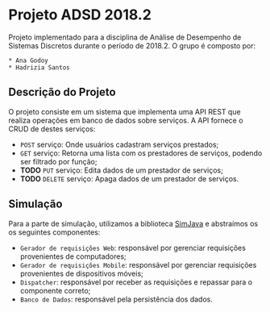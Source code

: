 # Projeto ADSD 2018.2
  
  Projeto implementado para a disciplina de Análise de Desempenho de Sistemas Discretos durante o período de 2018.2. O grupo é composto por:
  
    * Ana Godoy
    * Hadrizia Santos

## Descrição do Projeto

  O projeto consiste em um sistema que implementa uma API REST que realiza operações em banco de dados sobre serviços. A API fornece o CRUD de destes serviços:
  
   *  `POST` serviço: Onde usuários cadastram serviços prestados;
   *  `GET` serviço: Retorna uma lista com os prestadores de serviços, podendo ser filtrado por função;
   *  **TODO** `PUT` serviço: Edita dados de um prestador de serviços;
   *  **TODO** `DELETE` serviço: Apaga dados de um prestador de serviços.
  
## Simulação
  Para a parte de simulação, utilizamos a biblioteca [SimJava](http://www.icsa.inf.ed.ac.uk/research/groups/hase/simjava/guide/tutorial.html) e abstraímos os os seguintes componentes:
  
  * `Gerador de requisições Web`: responsável por gerenciar requisições provenientes de computadores;
  * `Gerador de requisições Mobile`: responsável por gerenciar requisições provenientes de dispositivos móveis;
  * `Dispatcher`: responsável por receber as requisições e repassar para o componente correto;
  * `Banco de Dados`: responsável pela persistência dos dados.
